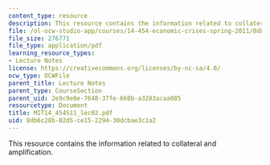 ```yaml
---
content_type: resource
description: This resource contains the information related to collateral and amplification.
file: /ol-ocw-studio-app/courses/14-454-economic-crises-spring-2011/8db6c28b02d5ce15229430dcbae3c1a2_MIT14_454S11_lec02.pdf
file_size: 276771
file_type: application/pdf
learning_resource_types:
- Lecture Notes
license: https://creativecommons.org/licenses/by-nc-sa/4.0/
ocw_type: OCWFile
parent_title: Lecture Notes
parent_type: CourseSection
parent_uid: 2e9c9e8e-7648-37fe-660b-a3283acaa085
resourcetype: Document
title: MIT14_454S11_lec02.pdf
uid: 8db6c28b-02d5-ce15-2294-30dcbae3c1a2
---
```

This resource contains the information related to collateral and amplification.